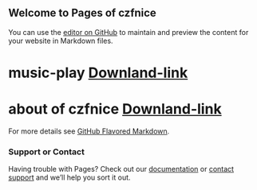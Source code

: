 ## Welcome to Pages of czfnice

You can use the [editor on GitHub](https://github.com/czfnicepages/czfnicepages.github.io/edit/master/index.md) to maintain and preview the content for your website in Markdown files.
# music-play [Downland-link](https://wwa.lanzous.com/i166qe1kaej)
# about of czfnice [Downland-link](https://wwa.lanzous.com/iWerAe2fvc)

For more details see [GitHub Flavored Markdown](https://guides.github.com/features/mastering-markdown/).

### Support or Contact

Having trouble with Pages? Check out our [documentation](https://help.github.com/categories/github-pages-basics/) or [contact support](mailto:czfnice@foxmail.com?subject=test&cc=抄送人邮箱&subject=主题&body=内容) and we’ll help you sort it out.
